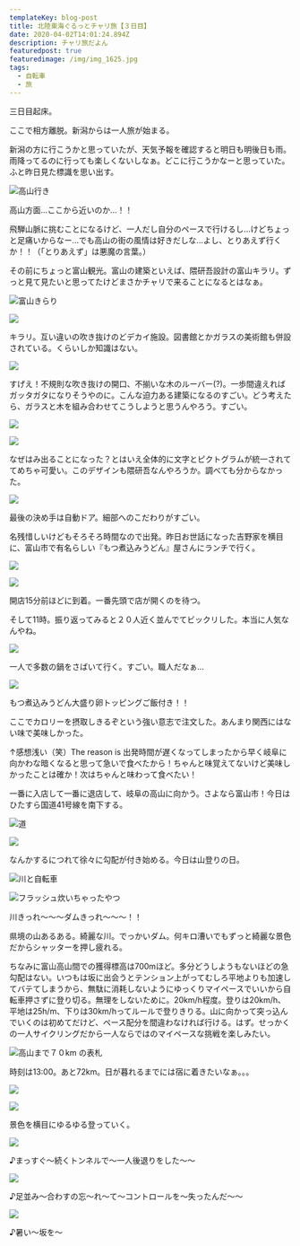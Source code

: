 ```yaml
---
templateKey: blog-post
title: 北陸東海ぐるっとチャリ旅【３日目】
date: 2020-04-02T14:01:24.894Z
description: チャリ旅だよん
featuredpost: true
featuredimage: /img/img_1625.jpg
tags:
  - 自転車
  - 旅
---
```

三日目起床。

ここで相方離脱。新潟からは一人旅が始まる。

新潟の方に行こうかと思っていたが、天気予報を確認すると明日も明後日も雨。雨降ってるのに行っても楽しくないしなぁ。どこに行こうかなーと思っていた。ふと昨日見た標識を思い出す。

![高山行き](/img/_mg_1565.jpg)

高山方面...ここから近いのか...！！

飛騨山脈に挑むことになるけど、一人だし自分のペースで行けるし...けどちょっと足痛いからなー...でも高山の街の風情は好きだしな...よし、とりあえず行くか！！（「とりあえず」は悪魔の言葉。）

その前にちょっと富山観光。富山の建築といえば、隈研吾設計の富山キラリ。ずっと見て見たいと思ってたけどまさかチャリで来ることになるとはなぁ。

![富山きらり](/img/_mg_1478.jpg)

![](/img/img_1527.jpg)

キラリ。互い違いの吹き抜けのどデカイ施設。図書館とかガラスの美術館も併設されている。くらいしか知識はない。

![](/img/_mg_1491.jpg)

すげえ！不規則な吹き抜けの開口、不揃いな木のルーバー(?)。一歩間違えればガッタガタになりそうやのに。こんな迫力ある建築になるのすごい。どう考えたら、ガラスと木を組み合わせてこうしようと思うんやろう。すごい。

![](/img/_mg_1500.jpg)

![](/img/_mg_1503.jpg)

なぜはみ出ることになった？とはいえ全体的に文字とピクトグラムが統一されててめちゃ可愛い。このデザインも隈研吾なんやろうか。調べても分からなかった。

![](/img/_mg_1522.jpg)

最後の決め手は自動ドア。細部へのこだわりがすごい。

名残惜しいけどもそろそろ時間なので出発。昨日お世話になった吉野家を横目に、富山市で有名らしい『もつ煮込みうどん』屋さんにランチで行く。

![](/img/_mg_1535.jpg)

![](/img/_mg_1554.jpg)

開店15分前ほどに到着。一番先頭で店が開くのを待つ。

そして11時。振り返ってみると２０人近く並んでてビックリした。本当に人気なんやね。

![](/img/_mg_1544.jpg)

一人で多数の鍋をさばいて行く。すごい。職人だなぁ...

![](/img/_mg_1550.jpg)

もつ煮込みうどん大盛り卵トッピングご飯付き！！

ここでカロリーを摂取しきるぞという強い意志で注文した。あんまり関西にはない味で美味しかった。

↑感想浅い（笑）The reason is 出発時間が遅くなってしまったから早く岐阜に向かわな暗くなると思って急いで食べたから！ちゃんと味覚えてないけど美味しかったことは確か！次はちゃんと味わって食べたい！

一番に入店して一番に退店して、岐阜の高山に向かう。さよなら富山市！今日はひたすら国道41号線を南下する。

![道](/img/_mg_1558.jpg)

![](/img/_mg_1565.jpg)

なんかするにつれて徐々に勾配が付き始める。今日は山登りの日。

![川と自転車](/img/_mg_1585.jpg)

![フラッシュ炊いちゃったやつ](/img/_mg_1594.jpg)

川きっれ〜〜〜ダムきっれ〜〜〜！！

県境の山あるある。綺麗な川。でっかいダム。何キロ漕いでもずっと綺麗な景色だからシャッターを押し疲れる。

ちなみに富山高山間での獲得標高は700mほど。多分どうしようもないほどの急勾配はない。いつもは坂に出会うとテンション上がってむしろ平地よりも加速してバテてしまうから、無駄に消耗しないようにゆっくりマイペースでいいから自転車押さずに登り切る。無理をしないために。20km/h程度。登りは20km/h、平地は25h/m、下りは30km/hってルールで登りきりる。山に向かって突っ込んでいくのは初めてだけど、ペース配分を間違わなければ行ける。はず。せっかくの一人サイクリングだから一人ならではのマイペースな挑戦を楽しみたい。

![高山まで７０km の表札](/img/_mg_1590.jpg)

時刻は13:00。あと72km。日が暮れるまでには宿に着きたいなぁ。。。

![](/img/_mg_1605.jpg)

![](/img/img_1658.jpg)

景色を横目にゆるゆる登っていく。

![](/img/_mg_1621.jpg)

♪まっすぐ〜続くトンネルで〜一人後退りをした〜〜

![](/img/img_1650.jpg)

♪足並み〜合わすの忘〜れ〜て〜コントロールを〜失ったんだ〜〜

![](/img/_mg_1689.jpg)

♪暑い〜坂を〜
